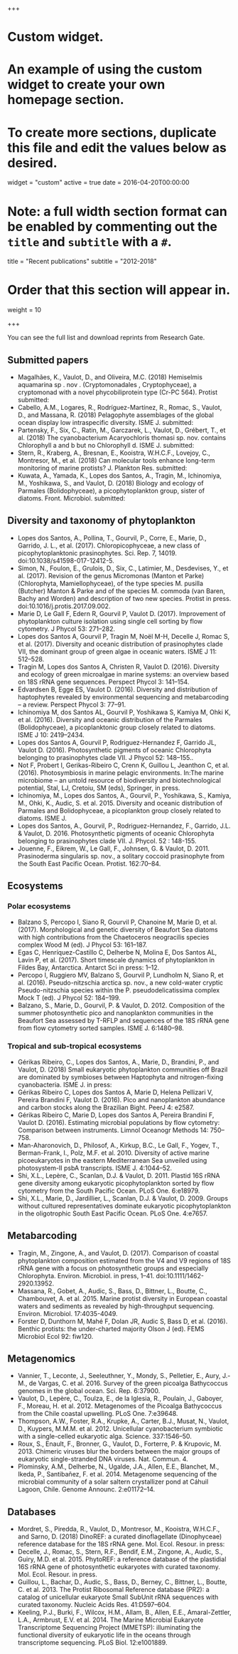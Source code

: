 +++
# Custom widget.
# An example of using the custom widget to create your own homepage section.
# To create more sections, duplicate this file and edit the values below as desired.
widget = "custom"
active = true
date = 2016-04-20T00:00:00

# Note: a full width section format can be enabled by commenting out the `title` and `subtitle` with a `#`.
title = "Recent publications"
subtitle = "2012-2018"

# Order that this section will appear in.
weight = 10

+++

You can see the full list and download reprints from Research Gate.

## Submitted papers
* Magalhães, K., Vaulot, D., and Oliveira, M.C. (2018) Hemiselmis aquamarina sp . nov . (Cryptomonadales , Cryptophyceae), a cryptomonad with a novel phycobiliprotein type (Cr-PC 564). Protist submitted:
* Cabello, A.M., Logares, R., Rodríguez-Martínez, R., Romac, S., Vaulot, D., and Massana, R. (2018) Pelagophyte assemblages of the global ocean display low intraspecific diversity. ISME J. submitted:
* Partensky, F., Six, C., Ratin, M., Garczarek, L., Vaulot, D., Grébert, T., et al. (2018) The cyanobacterium Acaryochloris thomasi sp. nov. contains Chlorophyll a and b but no Chlorophyll d. ISME J. submitted:
* Stern, R., Kraberg, A., Bresnan, E., Kooistra, W.H.C.F., Lovejoy, C., Montresor, M., et al. (2018) Can molecular tools enhance long-term monitoring of marine protists? J. Plankton Res. submitted:
* Kuwata, A., Yamada, K., Lopes dos Santos, A., Tragin, M., Ichinomiya, M., Yoshikawa, S., and Vaulot, D. (2018) Biology and ecology of Parmales (Bolidophyceae), a picophytoplankton group, sister of diatoms. Front. Microbiol. submitted:

## Diversity and taxonomy of phytoplankton
* Lopes dos Santos, A., Pollina, T., Gourvil, P., Corre, E., Marie, D., Garrido, J. L., et al. (2017). Chloropicophyceae, a new class of picophytoplanktonic prasinophytes. Sci. Rep. 7, 14019. doi:10.1038/s41598-017-12412-5.
* Simon, N., Foulon, E., Grulois, D., Six, C., Latimier, M., Desdevises, Y., et al. (2017). Revision of the genus Micromonas (Manton et Parke) (Chlorophyta, Mamiellophyceae), of the type species M. pusilla (Butcher) Manton & Parke and of the species M. commoda (van Baren, Bachy and Worden) and description of two new species. Protist in press. doi:10.1016/j.protis.2017.09.002.
* Marie D, Le Gall F, Edern R, Gourvil P, Vaulot D. (2017). Improvement of phytoplankton culture isolation using single cell sorting by flow cytometry. J Phycol 53: 271–282.
* Lopes dos Santos A, Gourvil P, Tragin M, Noël M-H, Decelle J, Romac S, et al. (2017). Diversity and oceanic distribution of prasinophytes clade VII, the dominant group of green algae in oceanic waters. ISME J 11: 512–528.
* Tragin M, Lopes dos Santos A, Christen R, Vaulot D. (2016). Diversity and ecology of green microalgae in marine systems: an overview based on 18S rRNA gene sequences. Perspect Phycol 3: 141–154.
* Edvardsen B, Egge ES, Vaulot D. (2016). Diversity and distribution of haptophytes revealed by environmental sequencing and metabarcoding – a review. Perspect Phycol 3: 77–91.
* Ichinomiya M, dos Santos AL, Gourvil P, Yoshikawa S, Kamiya M, Ohki K, et al. (2016). Diversity and oceanic distribution of the Parmales (Bolidophyceae), a picoplanktonic group closely related to diatoms. ISME J 10: 2419–2434.
* Lopes dos Santos A, Gourvil P, Rodriguez-Hernandez F, Garrido JL, Vaulot D. (2016). Photosynthetic pigments of oceanic Chlorophyta belonging to prasinophytes clade VII. J Phycol 52: 148–155..
* Not F, Probert I, Gerikas-Ribeiro C, Crenn K, Guillou L, Jeanthon C, et al. (2016). Photosymbiosis in marine pelagic environments. In:The marine microbiome – an untold resource of biodiversity and biotechnological potential, Stal, LJ, Cretoiu, SM (eds), Springer, in press.
* Ichinomiya, M., Lopes dos Santos, A., Gourvil, P., Yoshikawa, S., Kamiya, M., Ohki, K., Audic, S. et al. 2015. Diversity and oceanic distribution of Parmales and Bolidophyceae, a picoplankton group closely related to diatoms. ISME J. 
* Lopes dos Santos, A., Gourvil, P., Rodriguez-Hernandez, F., Garrido, J.L. & Vaulot, D. 2016. Photosynthetic pigments of oceanic Chlorophyta belonging to prasinophytes clade VII. J. Phycol. 52 : 148-155.
* Jouenne, F., Eikrem, W., Le Gall, F., Johnsen, G. & Vaulot, D. 2011. Prasinoderma singularis sp. nov., a solitary coccoid prasinophyte from the South East Pacific Ocean. Protist. 162:70–84.

## Ecosystems
### Polar ecosystems
* Balzano S, Percopo I, Siano R, Gourvil P, Chanoine M, Marie D, et al. (2017). Morphological and genetic diversity of Beaufort Sea diatoms with high contributions from the Chaetoceros neogracilis species complex Wood M (ed). J Phycol 53: 161–187.
* Egas C, Henríquez-Castillo C, Delherbe N, Molina E, Dos Santos AL, Lavin P, et al. (2017). Short timescale dynamics of phytoplankton in Fildes Bay, Antarctica. Antarct Sci in press: 1–12.
* Percopo I, Ruggiero MV, Balzano S, Gourvil P, Lundholm N, Siano R, et al. (2016). Pseudo-nitzschia arctica sp. nov., a new cold-water cryptic Pseudo-nitzschia species within the P. pseudodelicatissima complex Mock T (ed). J Phycol 52: 184–199.
* Balzano, S., Marie, D., Gourvil, P. & Vaulot, D. 2012. Composition of the summer photosynthetic pico and nanoplankton communities in the Beaufort Sea assessed by T-RFLP and sequences of the 18S rRNA gene from flow cytometry sorted samples. ISME J. 6:1480–98.

### Tropical and sub-tropical ecosystems
* Gérikas Ribeiro, C., Lopes dos Santos, A., Marie, D., Brandini, P., and Vaulot, D. (2018) Small eukaryotic phytoplankton communities off Brazil are dominated by symbioses between Haptophyta and nitrogen-fixing cyanobacteria. ISME J. in press:
* Gérikas Ribeiro C, Lopes dos Santos A, Marie D, Helena Pellizari V, Pereira Brandini F, Vaulot D. (2016). Pico and nanoplankton abundance and carbon stocks along the Brazilian Bight. PeerJ 4: e2587.
* Gérikas Ribeiro C, Marie D, Lopes dos Santos A, Pereira Brandini F, Vaulot D. (2016). Estimating microbial populations by flow cytometry: Comparison between instruments. Limnol Oceanogr Methods 14: 750–758.
* Man-Aharonovich, D., Philosof, A., Kirkup, B.C., Le Gall, F., Yogev, T., Berman-Frank, I., Polz, M.F. et al. 2010. Diversity of active marine picoeukaryotes in the eastern Mediterranean Sea unveiled using photosystem-II psbA transcripts. ISME J. 4:1044–52.
* Shi, X.L., Lepère, C., Scanlan, D.J. & Vaulot, D. 2011. Plastid 16S rRNA gene diversity among eukaryotic picophytoplankton sorted by flow cytometry from the South Pacific Ocean. PLoS One. 6:e18979.
* Shi, X.L., Marie, D., Jardillier, L., Scanlan, D.J. & Vaulot, D. 2009. Groups without cultured representatives dominate eukaryotic picophytoplankton in the oligotrophic South East Pacific Ocean. PLoS One. 4:e7657.

## Metabarcoding
* Tragin, M., Zingone, A., and Vaulot, D. (2017). Comparison of coastal phytoplankton composition estimated from the V4 and V9 regions of 18S rRNA gene with a focus on photosynthetic groups and especially Chlorophyta. Environ. Microbiol. in press, 1–41. doi:10.1111/1462-2920.13952.
* Massana, R., Gobet, A., Audic, S., Bass, D., Bittner, L., Boutte, C., Chambouvet, A. et al. 2015. Marine protist diversity in European coastal waters and sediments as revealed by high-throughput sequencing. Environ. Microbiol. 17:4035-4049.
* Forster D, Dunthorn M, Mahé F, Dolan JR, Audic S, Bass D, et al. (2016). Benthic protists: the under-charted majority Olson J (ed). FEMS Microbiol Ecol 92: fiw120.

## Metagenomics
* Vannier, T., Leconte, J., Seeleuthner, Y., Mondy, S., Pelletier, E., Aury, J.-M., de Vargas, C. et al. 2016. Survey of the green picoalga Bathycoccus genomes in the global ocean. Sci. Rep. 6:37900.
* Vaulot, D., Lepère, C., Toulza, E., de la Iglesia, R., Poulain, J., Gaboyer, F., Moreau, H. et al. 2012. Metagenomes of the Picoalga Bathycoccus from the Chile coastal upwelling. PLoS One. 7:e39648.
* Thompson, A.W., Foster, R.A., Krupke, A., Carter, B.J., Musat, N., Vaulot, D., Kuypers, M.M.M. et al. 2012. Unicellular cyanobacterium symbiotic with a single-celled eukaryotic alga. Science. 337:1546–50.
* Roux, S., Enault, F., Bronner, G., Vaulot, D., Forterre, P. & Krupovic, M. 2013. Chimeric viruses blur the borders between the major groups of eukaryotic single-stranded DNA viruses. Nat. Commun. 4.
* Plominsky, A.M., Delherbe, N., Ugalde, J.A., Allen, E.E., Blanchet, M., Ikeda, P., Santibañez, F. et al. 2014. Metagenome sequencing of the microbial community of a solar saltern crystallizer pond at Cáhuil Lagoon, Chile. Genome Announc. 2:e01172–14.

## Databases
* Mordret, S., Piredda, R., Vaulot, D., Montresor, M., Kooistra, W.H.C.F., and Sarno, D. (2018) DinoREF: a curated dinoflagellate (Dinophyceae) reference database for the 18S rRNA gene. Mol. Ecol. Resour. in press:
* Decelle, J., Romac, S., Stern, R.F., Bendif, E.M., Zingone, A., Audic, S., Guiry, M.D. et al. 2015. PhytoREF: a reference database of the plastidial 16S rRNA gene of photosynthetic eukaryotes with curated taxonomy. Mol. Ecol. Resour. in press.
* Guillou, L., Bachar, D., Audic, S., Bass, D., Berney, C., Bittner, L., Boutte, C. et al. 2013. The Protist Ribosomal Reference database (PR2): a catalog of unicellular eukaryote Small SubUnit rRNA sequences with curated taxonomy. Nucleic Acids Res. 41:D597–604.
* Keeling, P.J., Burki, F., Wilcox, H.M., Allam, B., Allen, E.E., Amaral-Zettler, L.A., Armbrust, E.V. et al. 2014. The Marine Microbial Eukaryote Transcriptome Sequencing Project (MMETSP): illuminating the functional diversity of eukaryotic life in the oceans through transcriptome sequencing. PLoS Biol. 12:e1001889.

